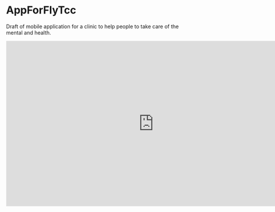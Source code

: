 # AppForFlyTcc
Draft of mobile application for a clinic to help people to  take care of the mental and health.<br>


<iframe style="border: 1px solid rgba(0, 0, 0, 0.1);" width="800" height="450" src="https://www.figma.com/embed?embed_host=share&url=https%3A%2F%2Fwww.figma.com%2Fproto%2F4OfSdQ6BIyTlbszSqekbQ1%2FDraft-do-projeto%3Fnode-id%3D2%253A1950%26scaling%3Dmin-zoom%26page-id%3D2%253A12" allowfullscreen></iframe>
